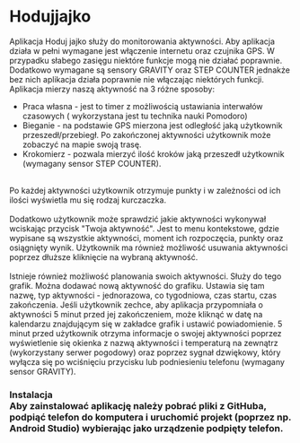 # Hodujjajko
Aplikacja Hoduj jajko służy do monitorowania aktywności. Aby aplikacja działa w pełni wymagane jest włączenie internetu
oraz czujnika GPS. W przypadku słabego zasięgu niektóre funkcje mogą nie działać poprawnie. Dodatkowo wymagane są sensory
GRAVITY oraz STEP COUNTER jednakże bez nich aplikacja działa poprawnie nie włączając niektórych funkcji. Aplikacja mierzy naszą aktywność
na 3 różne sposoby:
<ul>
<li>Praca własna - jest to timer z możliwością ustawiania interwałów czasowych ( wykorzystana jest tu technika nauki Pomodoro)
<li> Bieganie - na podstawie GPS mierzona jest odległość jaką użytkownik przeszedł/przebiegł. Po zakończonej aktywności użytkownik
może zobaczyć na mapie swoją trasę.
<li> Krokomierz - pozwala mierzyć ilość kroków jaką przeszedł użytkownik (wymagany sensor STEP COUNTER).
</ul>
<br>
Po każdej aktywności użytkownik otrzymuje punkty i w zależności od ich ilości wyświetla mu się rodzaj kurczaczka.
<br>
<br>
Dodatkowo użytkownik może sprawdzić jakie aktywności wykonywał wciskając przycisk "Twoja aktywność". Jest to menu kontekstowe,
gdzie wypisane są wszystkie aktywności, moment ich rozpoczęcia, punkty oraz osiągnięty wynik. Użytkownik ma również możliwość usuwania 
aktywności poprzez dłuższe kliknięcie na wybraną aktywność.
<br> 
<br>
Istnieje również możliwość planowania swoich aktywności. Służy do tego grafik. Można dodawać nową aktywność do grafiku. Ustawia się tam
nazwę, typ aktywności - jednorazowa, co tygodniowa, czas startu, czas zakończenia. Jeśli użytkownik zechce, aby aplikacja przypomniała
o aktywności 5 minut przed jej zakończeniem, może kliknąć w datę na kalendarzu znajdującym się w zakładce grafik i ustawić powiadomienie.
5 minut przed użytkownik otrzyma informacje o swojej aktywności poprzez wyświetlenie się okienka z nazwą aktywności i temperaturą na zewnątrz
(wykorzystany serwer pogodowy) oraz poprzez sygnał dzwiękowy, który wyłącza się po wciśnięciu przycisku lub podniesieniu telefonu 
(wymagany sensor GRAVITY). 

<h3> Instalacja
<br>
Aby zainstalować aplikację należy pobrać pliki z GitHuba, podpiąć telefon do komputera i uruchomić projekt (poprzez np. Android Studio)
wybierając jako urządzenie podpięty telefon.
</h3>
